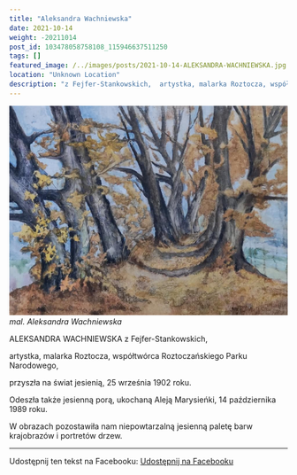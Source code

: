 ```yaml
---
title: "Aleksandra Wachniewska"
date: 2021-10-14
weight: -20211014
post_id: 103478058758108_115946637511250
tags: []
featured_image: /../images/posts/2021-10-14-ALEKSANDRA-WACHNIEWSKA.jpg
location: "Unknown Location"
description: "z Fejfer-Stankowskich,  artystka, malarka Roztocza, współtwórca Roztoczańskiego Parku Narodowego,..."
---
```


![mal. Aleksandra Wachniewska](/images/posts/2021-10-14-ALEKSANDRA-WACHNIEWSKA.jpg)
*mal. Aleksandra Wachniewska*

   ALEKSANDRA WACHNIEWSKA z Fejfer-Stankowskich,

   artystka, malarka Roztocza, współtwórca Roztoczańskiego Parku Narodowego,

   przyszła na świat jesienią, 25 września 1902 roku.

   Odeszła także jesienną porą, ukochaną Aleją Marysieńki, 14 października 1989 roku.

   W obrazach pozostawiła nam niepowtarzalną jesienną paletę barw krajobrazów i portretów drzew.

---

Udostępnij ten tekst na Facebooku:
[Udostępnij na Facebooku](https://www.facebook.com/sharer/sharer.php?u=https://stowarzyszeniewachniewskiej.pl/posts/ALEKSANDRA-WACHNIEWSKA)

<script type="application/ld+json">
{
  "@context": "https://schema.org",
  "@type": "BlogPosting",
  "headline": "ALEKSANDRA WACHNIEWSKA",
  "datePublished": "2021-10-14",
  "dateModified": "2021-10-14",
  "author": {
    "@type": "Organization",
    "name": "Stowarzyszenie Wachniewskiej"
  },
  "publisher": {
    "@type": "Organization",
    "name": "Stowarzyszenie im. Aleksandry Wachniewskiej",
    "logo": {
      "@type": "ImageObject",
      "url": "https://stowarzyszeniewachniewskiej.pl/images/logo/logo.svg"
    }
  },
  "mainEntityOfPage": {
    "@type": "WebPage",
    "@id": "https://stowarzyszeniewachniewskiej.pl/posts/ALEKSANDRA-WACHNIEWSKA"
  },
  "image": {
    "@type": "ImageObject",
    "url": "https://stowarzyszeniewachniewskiej.pl/images/posts/2021-10-14-ALEKSANDRA-WACHNIEWSKA.jpg"
  },
  "articleSection": "Dziedzictwo Kulturowe i Zabytki",
  "keywords": "",
  "wordCount": 40,
  "articleBody": "z Fejfer-Stankowskich, \nartystka, malarka Roztocza, współtwórca Roztoczańskiego Parku Narodowego, \nprzyszła na świat jesienią, 25 września 1902 roku.\n   Odeszła także jesienną porą, ukochaną Aleją Marysieńki, 14 października 1989 roku.\n   W obrazach pozostawiła nam niepowtarzalną jesienną paletę barw krajobrazów i portretów drzew.",
  "description": "Odkryj piękno Zwierzyńca i jego zabytki."
}
</script>
<script type="application/ld+json">
{
  "@context": "https://schema.org",
  "@type": "BreadcrumbList",
  "itemListElement": [
    {
      "@type": "ListItem",
      "position": 1,
      "name": "Home",
      "item": "https://stowarzyszeniewachniewskiej.pl"
    },
    {
      "@type": "ListItem",
      "position": 2,
      "name": "posts",
      "item": "https://stowarzyszeniewachniewskiej.pl/posts"
    },
    {
      "@type": "ListItem",
      "position": 3,
      "name": "ALEKSANDRA WACHNIEWSKA",
      "item": "https://stowarzyszeniewachniewskiej.pl/posts/ALEKSANDRA-WACHNIEWSKA"
    }
  ]
}
</script>

